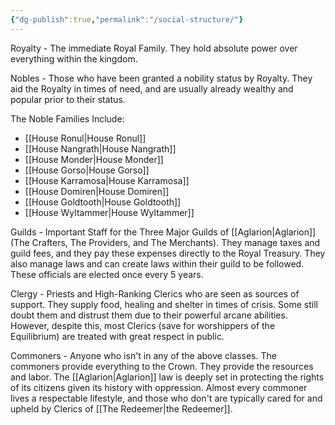 ```yaml
---
{"dg-publish":true,"permalink":"/social-structure/"}
---
```


Royalty - The immediate Royal Family. They hold absolute power over everything within the kingdom. 

Nobles - Those who have been granted a nobility status by Royalty. They aid the Royalty in times of need, and are usually already wealthy and popular prior to their status.

The Noble Families Include:
- [[House Ronul\|House Ronul]]
- [[House Nangrath\|House Nangrath]]
- [[House Monder\|House Monder]]
- [[House Gorso\|House Gorso]]
- [[House Karramosa\|House Karramosa]]
- [[House Domiren\|House Domiren]]
- [[House Goldtooth\|House Goldtooth]]
- [[House Wyltammer\|House Wyltammer]]

Guilds - Important Staff for the Three Major Guilds of [[Aglarion\|Aglarion]] (The Crafters, The Providers, and The Merchants). They manage taxes and guild fees, and they pay these expenses directly to the Royal Treasury. They also manage laws and can create laws within their guild to be followed. These officials are elected once every 5 years. 

Clergy - Priests and High-Ranking Clerics who are seen as sources of support. They supply food, healing and shelter in times of crisis. Some still doubt them and distrust them due to their powerful arcane abilities. However, despite this, most Clerics (save for worshippers of the Equilibrium) are treated with great respect in public. 

Commoners - Anyone who isn't in any of the above classes. The commoners provide everything to the Crown. They provide the resources and labor. The [[Aglarion\|Aglarion]] law is deeply set in protecting the rights of its citizens given its history with oppression. Almost every commoner lives a respectable lifestyle, and those who don't are typically cared for and upheld by Clerics of [[The Redeemer\|the Redeemer]].